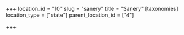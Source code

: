 +++
location_id = "10"
slug = "sanery"
title = "Sanery"
[taxonomies]
location_type = ["state"]
parent_location_id = ["4"]

+++


